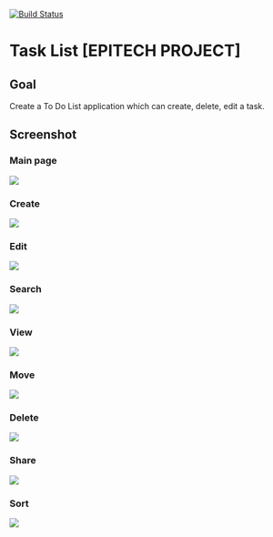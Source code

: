 [![Build Status](https://travis-ci.com/Fernans96/EPITECH_Todolist.svg?token=Ryue47FRqKM2wEXzY1EP&branch=master)](https://travis-ci.com/Fernans96/EPITECH_Todolist)

# Task List [EPITECH PROJECT]
## Goal
Create a To Do List application which can create, delete, edit a task.
## Screenshot
### Main page
![](https://github.com/Fernans96/EPITECH_Todolist/blob/master/screenshot/main.png)
### Create
![](https://github.com/Fernans96/EPITECH_Todolist/blob/master/screenshot/create.png)
### Edit
![](https://github.com/Fernans96/EPITECH_Todolist/blob/master/screenshot/edit.png)
### Search
![](https://github.com/Fernans96/EPITECH_Todolist/blob/master/screenshot/search.png)
### View
![](https://github.com/Fernans96/EPITECH_Todolist/blob/master/screenshot/view.png)
### Move
![](https://github.com/Fernans96/EPITECH_Todolist/blob/master/screenshot/move.gif)
### Delete
![](https://github.com/Fernans96/EPITECH_Todolist/blob/master/screenshot/delete.gif)
### Share
![](https://github.com/Fernans96/EPITECH_Todolist/blob/master/screenshot/share.png)
### Sort
![](https://github.com/Fernans96/EPITECH_Todolist/blob/master/screenshot/sort.png)
